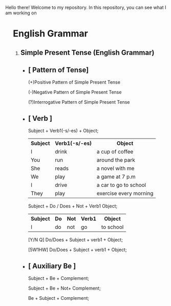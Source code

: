 Hello there!  Welcome to my repository. In this repository, you can see what I am working on
<!--Simple Present Tense {
  [ Pattern of Tenses ]                                    [                 Verb                 ]          [                 Auxiliary Be                 ]
  (+)Positive Pattern of Simple Present Tense              Subject + Verb1(-s/-es) + Object;                 Subject + Be + Complement;
  (-)Negative Pattern of Simple Present Tense              Subject + Not + Verb1 + Object;                   Subject + Be + Not + Complement;
  (?)Interrogative Pattern of Simple Present Tense [Y/N Q] Do/Does + Subject + Verb1 + Object                Be      + Subject + Complement;
                                                   [5W1HW] QW + Do/Does + Subject + Verb1 + Object;

}-->

<ul>
    <h1> English Grammar </h1>
  <ol type="1">
    <li>
      <h2> Simple Present Tense (English Grammar) </h2>
      <ul>
        
      
  <!--                    Column 1                        -->
  <li>
    <!--                  Baris 1                         -->
    <h2> [ Pattern of Tense] </h2>
      <p> (+)Positive Pattern of Simple Present Tense </p>
      <p> (-)Negative Pattern of Simple Present Tense </p>
      <p> (?)Interrogative Pattern of Simple Present Tense</p>
    <!--                  Baris 1                         -->
  </li>
  <!--                    Column 1                        -->


  <!--                    Column 2                        -->
  <li>
    <!--                  Baris 1                         -->
    <h2> [ Verb ]</h2>
     <p> Subject + Verb1(-s/-es) + Object;           </p>
     <table>                                                                     <!-- Sepanjang baris kode ini. Usahakan tidak memberikan jarak garis pada kodenya. Dimana, jika didapati sebuah garis pada kode tersebut. Maka, hasilnya tidak akan seperti                                                                                    yang dapat kita perkirakan -->
       <tr>
         <th> Subject </th>
         <th> Verb1(-s/-es) </th>
         <th> Object </th>
       </tr>
       <tr>
         <td> I </td>
         <td> drink </td>
         <td> a cup of coffee </td>
       </tr>
       <tr>
         <td> You </td>
         <td> run </td>
         <td> around the park </td>
       </tr>
       <tr>
         <td> She </td>
         <td> reads </td>
         <td> a novel with me </td>
       </tr>
       <tr>
         <td> We </td>
         <td> play </td>
         <td> a game at 7 p.m</td>           <!-- Subject = We, play = verb1, a game = object, at 7 p.m. = adverb of time. -->
       </tr>
       <tr>
         <td> I </td>
         <td> drive </td>                    <!-- Penggunaan verb1 bergantung pada subject kalimat. Jika subject kalimatnya adalah subject jamak. Maka, tidak memerlukan imbuhan suffix s/es diakhir bentuk kata kerja dasarnya. Sedangkan, jika subject kalimatnya tunggal. Maka, memerlukan imbuhan suffix s/es. Untuk imbuhan suffix yang terdapat pada sebuah kata kerja dasar. Imbuhannya berdasarkan bentuk kata kerja dasar itu sendiri jika bentuk kata kerja dasar berakhiran s maka suffixnya es. namun, jika bentuk kata kerja dasarnya berakhiran y maka suffixnya adalah ies bukan es. Tidak hanya itu saja. Terdapat juga aturan yang berlaku lainnya untuk pembentukan kata kerja dasar yang terdapat imbuhan suffixnya untuk subject tunggal. Dimana, aturan ini harus diketahui. Supaya mempermudah kita dalam membentuk sebuah kalimat dalam bahasa inggris yang sesuai dengan pola dan aturan yang berlaku-->
         <td> a car to go to school</td>
       </tr>
       <tr>
         <td> They </td>
         <td> play </td>
         <td> exercise every morning </td> <!-- They exercise every morning. Kalimat ini benar secara tata bahasa dalam bahasa inggris. Dimana, kalimat ini berpolakan positif dengan tense atau keterangan waktu simple present tense. Serta, kalimat ini bertujuan untuk menunjukkan sebuah rutinitas atau kebiasan yang dilakukan pada pagi hari  -->
       </tr>
     </table>
     <p> Subject + Do / Does + Not + Verb1 Object;               </p>
     <table>
       <tr>
         <th> Subject </th>
         <th> Do </th>
         <th> Not </th>
         <th> Verb1 </th>
         <th> Object </th>
       </tr>
       <tr>
         <td> I </td>
         <td> do </td>
         <td> not </td>
         <td> go </td>
         <td> to school</td>
       </tr>
     </table>
     <p> [Y/N Q] Do/Does + Subject + verb1 + Object; </p>
     <p> [5W1HW] Do/Does + Subject + verb1 + Object; </p>
    <!--                  Baris 1                         -->
  </li>
  <!--                    Column 2                        -->


  <!--                    Column 3                        -->
  <li>
    <!--                  Baris 1                         -->
    <h2> [ Auxiliary Be ]</h2>
    <p> Subject + Be + Complement;                 </p>
    <p> Subject + Be + Not+ Complement;            </p>
    <P> Be  + Subject + Complement;                </P>
    <!--                  Baris 1                         -->
  </li>
  <!--                    Column 3                        -->
  </ul>
    </li>
  </ol>
</ul>

